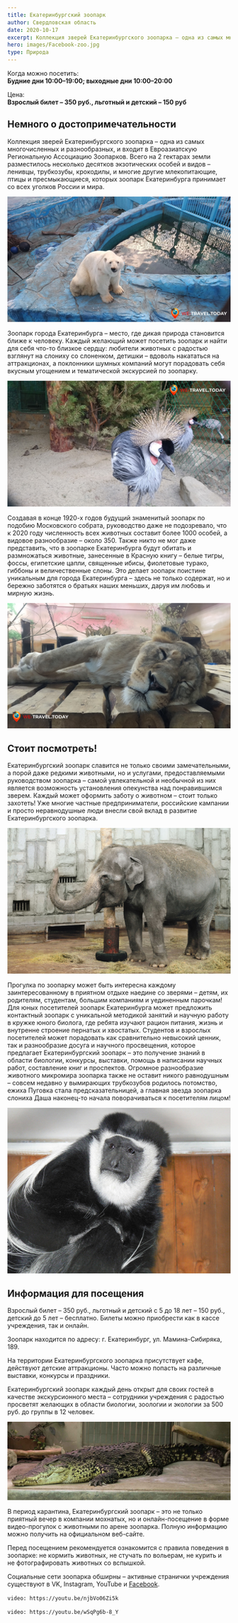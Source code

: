 ```yaml
---
title: Екатеринбургский зоопарк
author: Свердловская область
date: 2020-10-17
excerpt: Коллекция зверей Екатеринбургского зоопарка – одна из самых многочисленных и разнообразных, и входит в Евроазиатскую Региональную Ассоциацию Зоопарков.
hero: images/Facebook-zoo.jpg
type: Природа
---
```

Когда можно посетить:  
**Будние дни 10:00–19:00; выходные дни 10:00–20:00**

Цена:  
**Взрослый билет – 350 руб., льготный и детский – 150 руб**


## Немного о достопримечательности
Коллекция зверей Екатеринбургского зоопарка – одна из самых многочисленных и разнообразных, и входит в Евроазиатскую Региональную Ассоциацию Зоопарков. Всего на 2 гектарах земли разместилось несколько десятков экзотических особей и видов – ленивцы, трубкозубы, крокодилы, и многие другие млекопитающие, птицы и пресмыкающиеся, которых зоопарк Екатеринбурга принимает со всех уголков России и мира.

![Екатеринбургский зоопарк, Ekaterinburg Zoo](images/Ekb-zoo6.jpg "Белый медведь Умка")

Зоопарк города Екатеринбурга – место, где дикая природа становится ближе к человеку. Каждый желающий может посетить зоопарк и найти для себя что-то близкое сердцу: любители животных с радостью взглянут на слониху со слоненком, детишки – вдоволь накататься на аттракционах, а поклонники шумных компаний могут порадовать себя вкусным угощением и тематической экскурсией по зоопарку.

![Екатеринбургский зоопарк, Ekaterinburg Zoo](images/Ekb-zoo5.jpg "Восточный венценосный журавль")


Создавая в конце 1920-х годов будущий знаменитый зоопарк по подобию Московского собрата, руководство даже не подозревало, что к 2020 году численность всех животных составит более 1000 особей, а видовое разнообразие – около 350. Также никто не мог даже представить, что в зоопарке Екатеринбурга будут обитать и размножаться животные, занесенные в Красную книгу – белые тигры, фоссы, египетские цапли, священные ибисы, фиолетовые турако, гиббоны и величественные слоны. Это делает зоопарк поистине уникальным для города Екатеринбурга – здесь не только содержат, но и бережно заботятся о братьях наших меньших, даруя им любовь и мирную жизнь.

![Екатеринбургский зоопарк, Ekaterinburg Zoo](images/Ekb-zoo3.jpg "Спящая львица")

## Стоит посмотреть!
Екатеринбургский зоопарк славится не только своими замечательными, а порой даже редкими животными, но и услугами, предоставляемыми руководством зоопарка – самой увлекательной и необычной из них является возможность установления опекунства над понравившимся зверем. Каждый может оформить заботу о животном – стоит только захотеть! Уже многие частные предприниматели, российские кампании и просто неравнодушные люди внесли свой вклад в развитие Екатеринбургского зоопарка.

![Екатеринбургский зоопарк, Ekaterinburg Zoo](images/Facebook-zoo6.jpg "Азиатская слониха Даша. Источник Facebook зоопарка")

Прогулка по зоопарку может быть интересна каждому заинтересованному в приятном отдыхе наедине со зверями – детям, их родителям, студентам, большим компаниям и уединенным парочкам! Для юных посетителей зоопарк Екатеринбурга может предложить контактный зоопарк с уникальной методикой занятий и научную работу в кружке юного биолога, где ребята изучают рацион питания, жизнь и внутренне строение пернатых и хвостатых. Студентов и взрослых посетителей может порадовать как сравнительно невысокий ценник, так и разнообразие досуга и научного просвещения, которое предлагает Екатеринбургский зоопарк – это получение знаний в области биологии, конкурсы, выставки, помощь в написании научных работ, составление книг и проспектов. Огромное разнообразие животного микромира зоопарка также не оставит никого равнодушным – совсем недавно у вымирающих трубкозубов родилось потомство, ежиха Пуговка стала предсказательницей, а главная звезда зоопарка слониха Даша наконец-то начала поворачиваться к посетителям лицом! 

![Екатеринбургский зоопарк, Ekaterinburg Zoo](images/Facebook-zoo5.jpg "Восточный колобус или гвереца. Источник Facebook зоопарка")

## Информация для посещения
Взрослый билет – 350 руб., льготный и детский с 5 до 18 лет – 150 руб., детский до 5 лет – бесплатно. Билеты можно приобрести как в кассе учреждения, так и онлайн.

Зоопарк находится по адресу: г. Екатеринбург, ул. Мамина-Сибиряка, 189.

На территории Екатеринбургского зоопарка присутствует кафе, действуют детские аттракционы. Часто можно попасть на различные выставки, конкурсы и праздники.

Екатеринбургский зоопарк каждый день открыт для своих гостей в качестве экскурсионного места – сотрудники учреждения с радостью просветят желающих в области биологии, зоологии и экологии за 500 руб. до группы в 12 человек.

![Екатеринбургский зоопарк, Ekaterinburg Zoo](images/Facebook-zooekb9.jpg "Кубинский крокодил. Источник Facebook зоопарка")

В период карантина, Екатеринбургский зоопарк – это не только приятный вечер в компании мохнатых, но и онлайн-посещение в форме видео-прогулок с животными по арене зоопарка. Полную информацию можно получить на официальном веб-сайте.

Перед посещением рекомендуется ознакомится с правила поведения в зоопарке: не кормить животных, не стучать по вольерам, не курить и не фотографировать животных со вспышкой.

Социальные сети зоопарка обширны – активные странички учреждения существуют в VK, Instagram, YouTube и [Facebook](https://www.facebook.com/zooekb).

`video: https://youtu.be/njbVo06Zi5k`

`video: https://youtu.be/wSqPg6b-8_Y`

